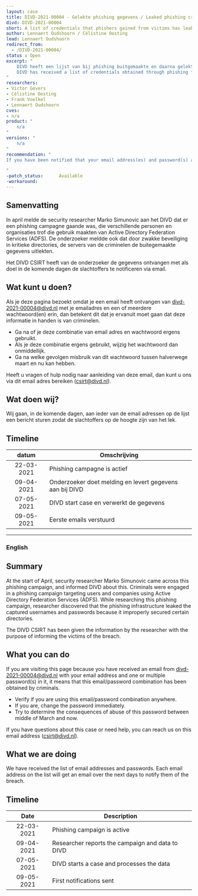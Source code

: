 ```yaml
---
layout: case
title: DIVD-2021-00004 - Gelekte phishing gegevens / Leaked phishing credentials
divd: DIVD-2021-00004
short: A list of credentials that phishers gained from victims has leaked and has been recovered.
author: Lennaert Oudshoorn / Célistine Oosting
lead: Lennaert Oudshoorn
redirect_from:
  - /DIVD-2021-00004/
status : Open
excerpt: "
	DIVD heeft een lijst van bij phishing buitgemaakte en daarna gelekte emailadressen en wachtwoorden van een security researcher ontvangen. /
	DIVD has received a list of credentials obtained through phishing from a security researcher.
"
researchers:
- Victor Gevers
- Célistine Oosting
- Frank Voelkel
- Lennaert Oudshoorn
cves:
- n/a
product: "
	n/a
"
versions: "
	n/a
"
recommendation: "
If you have been notified that your email address(es) and password(s) are on the list, replace the password(s) everywhere you use it, as well as make sure you don’t use this combination of email address(es) and password(s) elsewhere. Use strong and unique passwords wherever you can and use a password manager if possible.

"
-patch_status:	 	Available
-workaround:		
---
```


## Samenvatting

In april melde de security researcher Marko Simunovic aan het DIVD dat er een phishing campagne gaande was, die verschillende personen en organisaties trof die gebruik maakten van Active Directory Federation Services (ADFS). De onderzoeker meldde ook dat door zwakke beveiliging in kritieke directories, de servers van de criminelen de buitegemaakte gegevens uitlekten.

Het DIVD CSIRT heeft van de onderzoeker de gegevens ontvangen met als doel in de komende dagen de slachtoffers te notificeren via email.


## Wat kunt u doen?

Als je deze pagina bezoekt omdat je een email heeft ontvangen van divd-2021-00004@divd.nl met je emailadres en een of meerdere wachtwoord(en) erin, dan betekent dit dat je ervanuit moet gaan dat deze informatie in handen is van criminelen.

* Ga na of je deze combinatie van email adres en wachtwoord ergens gebruikt.
* Als je deze combinatie ergens gebruikt, wijzig het wachtwoord dan onmiddellijk.
* Ga na welke gevolgen misbruik van dit wachtwoord tussen halverwege maart en nu kan hebben.

Heeft u vragen of hulp nodig naar aanleiding van deze email, dan kunt u ons via dit email adres bereiken (csirt@divd.nl).

## Wat doen wij?

Wij gaan, in de komende dagen,  aan ieder van de email adressen op de lijst een bericht sturen zodat de slachtoffers op de hoogte zijn van het lek.


## Timeline

| datum | Omschrijving |
|:-----:|-------------|
| 22-03-2021 | Phishing campagne is actief |
| 09-04-2021 | Onderzoeker doet melding en levert gegevens aan bij DIVD |
| 07-05-2021 | DIVD start case en verwerkt de gegevens |
| 09-05-2021 | Eerste emails verstuurd |

<hr>


### English

## Summary

At the start of April, security researcher Marko Simunovic came across this phishing campaign, and informed DIVD about this. Criminals were engaged in a phishing campaign targeting users and companies using Active Directory Federation Services (ADFS). While researching this phishing campaign, researcher discovered that the phishing infrastructure leaked the captured usernames and passwords because it improperly secured certain directories.

The DIVD CSIRT has been given the information by the researcher with the purpose of informing the victims of the breach.


## What you can do

If you are visiting this page because you have received an email from divd-2021-00004@divd.nl with your email address and one or multiple password(s) in it, it means that this email/password combination has been obtained by criminals.

* Verify if you are using this email/password combination anywhere.
* If you are, change the password immediately.
* Try to determine the consequences of abuse of this password between middle of March and now.

If you have questions about this case or need help, you can reach us on this email address (csirt@divd.nl).

## What we are doing

We have received the list of email addresses and passwords. Each email address on the list will get an email over the next days to notify them of the breach.

## Timeline

| Date  | Description |
|:-----:|-------------|
| 22-03-2021 | Phishing campaign is active |
| 09-04-2021 | Researcher reports the campaign and data to DIVD |
| 07-05-2021 | DIVD starts a case and processes the data |
| 09-05-2021 | First notifications sent |
